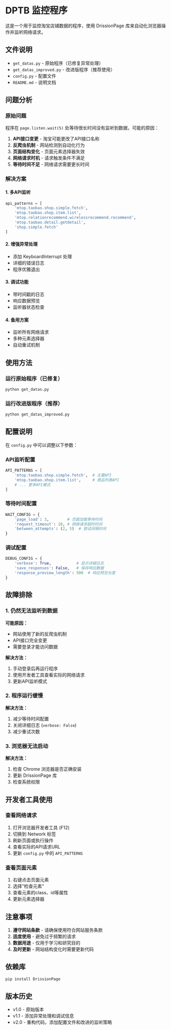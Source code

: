 # DPTB 监控程序

这是一个用于监控淘宝店铺数据的程序，使用 DrissionPage 库来自动化浏览器操作并监听网络请求。

## 文件说明

- `get_datas.py` - 原始程序（已修复异常处理）
- `get_datas_improved.py` - 改进版程序（推荐使用）
- `config.py` - 配置文件
- `README.md` - 说明文档

## 问题分析

### 原始问题
程序在 `page.listen.wait(5)` 处等待很长时间没有监听到数据，可能的原因：

1. **API接口变更** - 淘宝可能更改了API接口名称
2. **反爬虫机制** - 网站检测到自动化行为
3. **页面结构变化** - 页面元素选择器失效
4. **网络请求时机** - 请求触发条件不满足
5. **等待时间不足** - 网络请求需要更长时间

### 解决方案

#### 1. 多API监听
```python
api_patterns = [
    'mtop.taobao.shop.simple.fetch',
    'mtop.taobao.shop.item.list',
    'mtop.relationrecommend.wirelessrecommend.recommend',
    'mtop.taobao.detail.getdetail',
    'shop.simple.fetch'
]
```

#### 2. 增强异常处理
- 添加 KeyboardInterrupt 处理
- 详细的错误日志
- 程序优雅退出

#### 3. 调试功能
- 带时间戳的日志
- 响应数据预览
- 监听器状态检查

#### 4. 备用方案
- 监听所有网络请求
- 多种元素选择器
- 自动重试机制

## 使用方法

### 运行原始程序（已修复）
```bash
python get_datas.py
```

### 运行改进版程序（推荐）
```bash
python get_datas_improved.py
```

## 配置说明

在 `config.py` 中可以调整以下参数：

### API监听配置
```python
API_PATTERNS = [
    'mtop.taobao.shop.simple.fetch',  # 主要API
    'mtop.taobao.shop.item.list',     # 商品列表API
    # ... 更多API模式
]
```

### 等待时间配置
```python
WAIT_CONFIG = {
    'page_load': 3,        # 页面加载等待时间
    'request_timeout': 10, # 网络请求超时时间
    'between_attempts': (2, 5)  # 尝试间隔时间
}
```

### 调试配置
```python
DEBUG_CONFIG = {
    'verbose': True,           # 显示详细日志
    'save_responses': False,   # 保存响应数据
    'response_preview_length': 500  # 响应预览长度
}
```

## 故障排除

### 1. 仍然无法监听到数据

**可能原因：**
- 网站使用了新的反爬虫机制
- API接口完全变更
- 需要登录才能访问数据

**解决方法：**
1. 手动登录后再运行程序
2. 使用开发者工具查看实际的网络请求
3. 更新API监听模式

### 2. 程序运行缓慢

**解决方法：**
1. 减少等待时间配置
2. 关闭详细日志 (`verbose: False`)
3. 减少重试次数

### 3. 浏览器无法启动

**解决方法：**
1. 检查 Chrome 浏览器是否正确安装
2. 更新 DrissionPage 库
3. 检查系统权限

## 开发者工具使用

### 查看网络请求
1. 打开浏览器开发者工具 (F12)
2. 切换到 Network 标签
3. 刷新页面或执行操作
4. 查看实际的API请求URL
5. 更新 `config.py` 中的 `API_PATTERNS`

### 查看页面元素
1. 右键点击页面元素
2. 选择"检查元素"
3. 查看元素的class、id等属性
4. 更新元素选择器

## 注意事项

1. **遵守网站条款** - 请确保使用符合网站服务条款
2. **适度使用** - 避免过于频繁的请求
3. **数据用途** - 仅用于学习和研究目的
4. **及时更新** - 网站结构变化时需要更新代码

## 依赖库

```bash
pip install DrissionPage
```

## 版本历史

- v1.0 - 原始版本
- v1.1 - 添加异常处理和调试信息
- v2.0 - 重构代码，添加配置文件和改进的监听策略